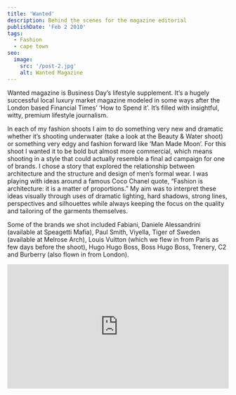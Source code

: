 ```yaml
---
title: 'Wanted'
description: Behind the scenes for the magazine editorial
publishDate: 'Feb 2 2010'
tags:
  - Fashion
  - cape town
seo:
  image:
    src: '/post-2.jpg'
    alt: Wanted Magazine
---
```

Wanted magazine is Business Day’s lifestyle supplement. It’s a hugely successful local luxury market magazine modeled in some ways after the London based Financial Times’ ‘How to Spend it’. It’s filled with insightful, witty, premium lifestyle journalism.

In each of my fashion shoots I aim to do something very new and dramatic whether it’s shooting underwater (take a look at the Beauty & Water shoot) or something very edgy and fashion forward like ‘Man Made Moon’. For this shoot I wanted it to be bold but almost more commercial, which means shooting in a style that could actually resemble a final ad campaign for one of brands. I chose a story that explored the relationship between architecture and the structure and design of men’s formal wear. I was playing with ideas around a famous Coco Chanel quote, “Fashion is architecture: it is a matter of proportions.” My aim was to interpret these ideas visually through uses of dramatic lighting, hard shadows, strong lines, perspectives and silhouettes while always keeping the focus on the quality and tailoring of the garments themselves.

Some of the brands we shot included Fabiani, Daniele Alessandrini (available at Speagetti Mafia), Paul Smith, Viyella, Tiger of Sweden (available at Melrose Arch), Louis Vuitton (which we flew in from Paris as few days before the shoot), Hugo Hugo Boss, Boss Hugo Boss, Trenery, C2 and Burberry (also flown in from London).

<style>
  .fullwidth-video-container {
    position: relative;
    width: 100%;
    padding-bottom: 56.25%; /* 16:9 aspect ratio */
    height: 0;
    overflow: hidden;
    margin-bottom: 2rem;
  }

  .fullwidth-video-container iframe {
    position: absolute;
    top: 0;
    left: 0;
    width: 100%;
    height: 100%;
    border: 0;
  }
</style>

<div class="fullwidth-video-container">
  <iframe 
    src="https://player.vimeo.com/video/26114567" 
    frameborder="0" 
    allow="autoplay; fullscreen; picture-in-picture" 
    allowfullscreen>
  </iframe>
</div>
